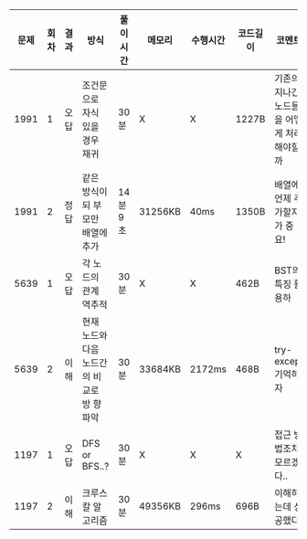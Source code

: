 | 문제 | 회차 | 결과 | 방식                                        | 풀이시간 | 메모리  | 수행시간 | 코드길이 | 코멘트                                     |
| ---- | ---- | ---- | ------------------------------------------- | -------- | ------- | -------- | -------- | ------------------------------------------ |
| 1991 | 1    | 오답 | 조건문으로 자식 있을 경우 재귀              | 30분     | X       | X        | 1227B    | 기존의 지나간 노드들을 어떻게 처리해야할까 |
| 1991 | 2    | 정답 | 같은 방식이되 부모만 배열에 추가            | 14분 9초 | 31256KB | 40ms     | 1350B    | 배열에 언제 추가할지가 중요!               |
| 5639 | 1    | 오답 | 각 노드의 관계 역추적                       | 30분     | X       | X        | 462B     | BST의 특징 활용하                          |
| 5639 | 2    | 이해 | 현재 노드와 다음 노드간의 비교로 방 향 파악 | 30분     | 33684KB | 2172ms   | 468B     | try-except 기억하자                        |
| 1197 | 1    | 오답 | DFS or BFS..?                               | 30분     | X       | X        | X        | 접근 방법조차 모르겠다..                   |
| 1197 | 2    | 이해 | 크루스칼 알고리즘                           | 30분     | 49356KB | 296ms    | 696B     | 이해하는데 성공했다!                       |

